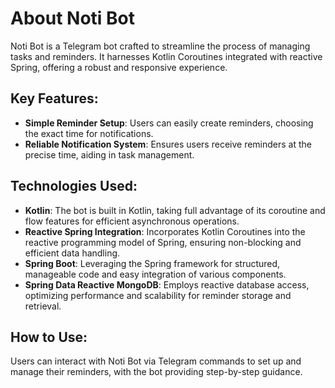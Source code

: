 # About Noti Bot

Noti Bot is a Telegram bot crafted to streamline the process of managing tasks and reminders. It harnesses Kotlin Coroutines integrated with reactive Spring, offering a robust and responsive experience.

## Key Features:

- **Simple Reminder Setup**: Users can easily create reminders, choosing the exact time for notifications.
- **Reliable Notification System**: Ensures users receive reminders at the precise time, aiding in task management.

## Technologies Used:

- **Kotlin**: The bot is built in Kotlin, taking full advantage of its coroutine and flow features for efficient asynchronous operations.
- **Reactive Spring Integration**: Incorporates Kotlin Coroutines into the reactive programming model of Spring, ensuring non-blocking and efficient data handling.
- **Spring Boot**: Leveraging the Spring framework for structured, manageable code and easy integration of various components.
- **Spring Data Reactive MongoDB**: Employs reactive database access, optimizing performance and scalability for reminder storage and retrieval.

## How to Use:

Users can interact with Noti Bot via Telegram commands to set up and manage their reminders, with the bot providing step-by-step guidance.
